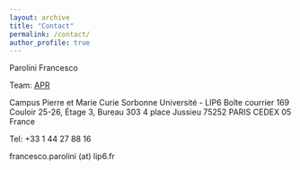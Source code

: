 ```yaml
---
layout: archive
title: "Contact"
permalink: /contact/
author_profile: true
---
```

Parolini Francesco

Team: [APR](https://www.lip6.fr/recherche/team.php?acronyme=APR)

Campus Pierre et Marie Curie
Sorbonne Université - LIP6
Boîte courrier 169
Couloir 25-26, Étage 3, Bureau 303
4 place Jussieu
75252 PARIS CEDEX 05
France

Tel: +33 1 44 27 88 16

francesco.parolini (at) lip6.fr